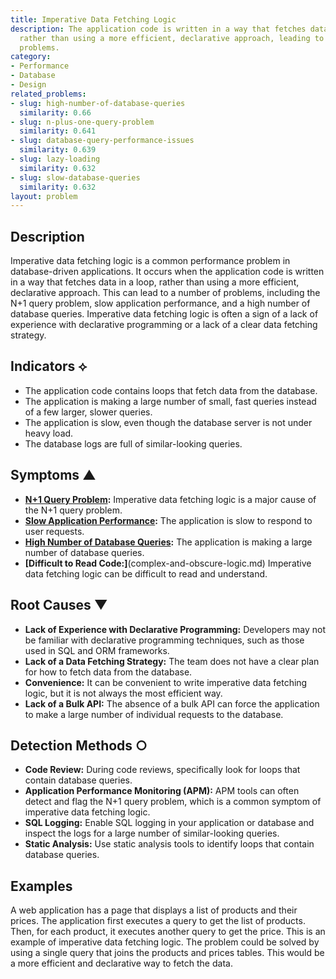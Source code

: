 ```yaml
---
title: Imperative Data Fetching Logic
description: The application code is written in a way that fetches data in a loop,
  rather than using a more efficient, declarative approach, leading to performance
  problems.
category:
- Performance
- Database
- Design
related_problems:
- slug: high-number-of-database-queries
  similarity: 0.66
- slug: n-plus-one-query-problem
  similarity: 0.641
- slug: database-query-performance-issues
  similarity: 0.639
- slug: lazy-loading
  similarity: 0.632
- slug: slow-database-queries
  similarity: 0.632
layout: problem
---
```


## Description
Imperative data fetching logic is a common performance problem in database-driven applications. It occurs when the application code is written in a way that fetches data in a loop, rather than using a more efficient, declarative approach. This can lead to a number of problems, including the N+1 query problem, slow application performance, and a high number of database queries. Imperative data fetching logic is often a sign of a lack of experience with declarative programming or a lack of a clear data fetching strategy.

## Indicators ⟡
- The application code contains loops that fetch data from the database.
- The application is making a large number of small, fast queries instead of a few larger, slower queries.
- The application is slow, even though the database server is not under heavy load.
- The database logs are full of similar-looking queries.

## Symptoms ▲
- **[N+1 Query Problem](n-plus-one-query-problem.md):** Imperative data fetching logic is a major cause of the N+1 query problem.
- **[Slow Application Performance](slow-application-performance.md):** The application is slow to respond to user requests.
- **[High Number of Database Queries](high-number-of-database-queries.md):** The application is making a large number of database queries.
- **[Difficult to Read Code:]**(complex-and-obscure-logic.md) Imperative data fetching logic can be difficult to read and understand.

## Root Causes ▼
- **Lack of Experience with Declarative Programming:** Developers may not be familiar with declarative programming techniques, such as those used in SQL and ORM frameworks.
- **Lack of a Data Fetching Strategy:** The team does not have a clear plan for how to fetch data from the database.
- **Convenience:** It can be convenient to write imperative data fetching logic, but it is not always the most efficient way.
- **Lack of a Bulk API:** The absence of a bulk API can force the application to make a large number of individual requests to the database.

## Detection Methods ○
- **Code Review:** During code reviews, specifically look for loops that contain database queries.
- **Application Performance Monitoring (APM):** APM tools can often detect and flag the N+1 query problem, which is a common symptom of imperative data fetching logic.
- **SQL Logging:** Enable SQL logging in your application or database and inspect the logs for a large number of similar-looking queries.
- **Static Analysis:** Use static analysis tools to identify loops that contain database queries.

## Examples
A web application has a page that displays a list of products and their prices. The application first executes a query to get the list of products. Then, for each product, it executes another query to get the price. This is an example of imperative data fetching logic. The problem could be solved by using a single query that joins the products and prices tables. This would be a more efficient and declarative way to fetch the data.
